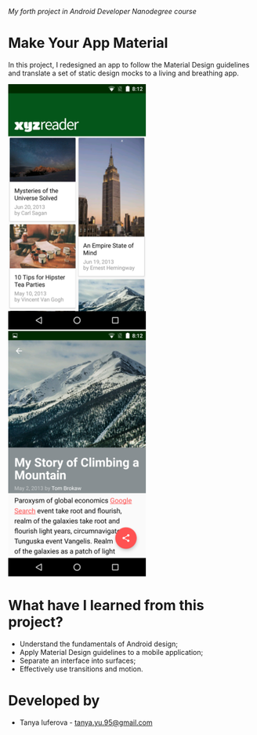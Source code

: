 _My forth project in Android Developer Nanodegree course_
# Make Your App Material
In this project, I redesigned an app to follow the Material Design guidelines and translate a set of static design mocks to a living and breathing app.

<img src="https://github.com/TanyaYu/MakeYourAppMaterial/blob/master/screenshots/main.png" height="500"> <img src="https://github.com/TanyaYu/MakeYourAppMaterial/blob/master/screenshots/details.png" height="500">

# What have I learned from this project?
- Understand the fundamentals of Android design;
- Apply Material Design guidelines to a mobile application;
- Separate an interface into surfaces;
- Effectively use transitions and motion.

# Developed by
- Tanya Iuferova - tanya.yu.95@gmail.com
